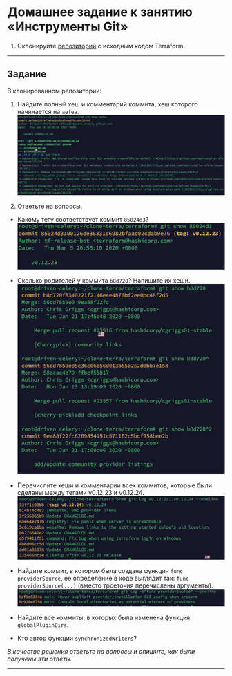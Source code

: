 # Домашнее задание к занятию «Инструменты Git»

1. Склонируйте [репозиторий](https://github.com/hashicorp/terraform) с исходным кодом Terraform.

------

## Задание

В клонированном репозитории:

1. Найдите полный хеш и комментарий коммита, хеш которого начинается на `aefea`.
![s1](https://github.com/svpuzin/HomeWorkNetology/blob/main/Системы%20управления%20версиями/Инструменты%20Git/img/Снимок%20экрана%202024-04-18%20в%2021.48.45.png)

2. Ответьте на вопросы.
* Какому тегу соответствует коммит `85024d3`?
![s2](https://github.com/svpuzin/HomeWorkNetology/blob/main/Системы%20управления%20версиями/Инструменты%20Git/img/Снимок%20экрана%202024-04-18%20в%2021.57.45.png)

* Сколько родителей у коммита `b8d720`? Напишите их хеши.
![s3](https://github.com/svpuzin/HomeWorkNetology/blob/main/Системы%20управления%20версиями/Инструменты%20Git/img/Снимок%20экрана%202024-04-18%20в%2022.04.25.png)

* Перечислите хеши и комментарии всех коммитов, которые были сделаны между тегами  v0.12.23 и v0.12.24.
![s4](https://github.com/svpuzin/HomeWorkNetology/blob/main/Системы%20управления%20версиями/Инструменты%20Git/img/Снимок%20экрана%202024-04-18%20в%2022.09.00.png)

* Найдите коммит, в котором была создана функция `func providerSource`, её определение в коде выглядит так: `func providerSource(...)` (вместо троеточия перечислены аргументы).
![s5](https://github.com/svpuzin/HomeWorkNetology/blob/main/Системы%20управления%20версиями/Инструменты%20Git/img/Снимок%20экрана%202024-04-18%20в%2022.21.08.png)

* Найдите все коммиты, в которых была изменена функция `globalPluginDirs`.
* Кто автор функции `synchronizedWriters`? 

*В качестве решения ответьте на вопросы и опишите, как были получены эти ответы.*

---
